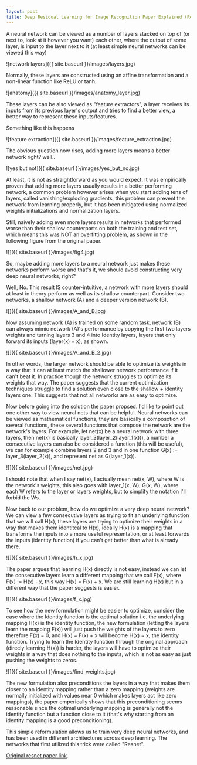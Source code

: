 ```yaml
---
layout: post
title: Deep Residual Learning for Image Recognition Paper Explained (Resnet paper)
---
```


A neural network can be viewed as a number of layers stacked on top of (or next to, look at it however you want) each other, where the output of some layer, is input to the layer next to it (at least simple neural networks can be viewed this way)

![network layers]({{ site.baseurl }}/images/layers.jpg)

Normally, these layers are constructed using an affine transformation and a non-linear function like ReLU or tanh.

![anatomy]({{ site.baseurl }}/images/anatomy_layer.jpg)

These layers can be also viewed as "feature extractors", a layer receives its  inputs from its previous layer's output and tries to find a better view, a better way to represent these inputs/features.

Something like this happens

![feature extraction]({{ site.baseurl }}/images/feature_extraction.jpg)

The obvious question now rises, adding more layers means a better network right? well..

![yes but not]({{ site.baseurl }}/images/yes_but_no.jpg)

At least, it is not as straightforward as you would expect.
It was empirically proven that adding more layers usually results in a better performing network, a common problem however arises when you start adding tens of layers, called vanishing/exploding gradients, this problem can prevent the network from learning properly, but it has been mitigated using normalized weights initializations and normalization layers.

Still, naively adding even more layers results in networks that performed worse than their shallow counterparts on both the training and test set, which means this was NOT an overfitting problem, as shown in the following figure from the original paper.

![]({{ site.baseurl }}/images/fig4.jpg)

So, maybe adding more layers to a neural network just makes these networks perform worse and that's it, we should avoid constructing very deep neural networks, right?

Well, No. This result IS counter-intuitive, a network with more layers should at least in theory perform as well as its shallow counterpart. Consider two networks, a shallow network (A) and a deeper version network (B).

![]({{ site.baseurl }}/images/A_and_B.jpg)

Now assuming network (A) is trained on some random task, network (B) can always mimic network (A)'s performance by copying the first two layers weights and turning layers 3 and 4 into Identity layers, layers that only forward its inputs (layer(x) = x), as shown.

![]({{ site.baseurl }}/images/A_and_B_2.jpg)

In other words, the larger network should be able to optimize its weights in a way that it can at least match the shallower network performance if it can't beat it. In practice though the network struggles to optimize its weights that way. The paper suggests that the current optimization techniques struggle to find a solution even close to the shallow + identity layers one. This suggests that not all networks are as easy to optimize.

Now before going into the solution the paper propsed. I'd like to point out one other way to view neural nets that can be helpful. Neural networks can be viewed as mathematical functions, they are basically a composotion of several functions, these several functions that compose the network are the network's layers. For example, let net(x) be a neural network with three layers, then net(x) is basically layer_3(layer_2(layer_1(x))), a number a consecutive layers can also be considered a function (this will be useful), we can for example combine layers 2 and 3 and in one function G(x) := layer_3(layer_2(x)), and represent net as G(layer_1(x)).

![]({{ site.baseurl }}/images/net.jpg)

I should note that when I say net(x), I actually mean net(x, W), where W is the network's weights, this also goes with layer_1(x, W), G(x, W), where each W refers to the layer or layers weights, but to simplify the notation I'll forbid the Ws.

Now back to our problem, how do we optimize a very deep neural network? We can view a few consecutive layers as trying to fit an underlying function that we will call H(x), these layers are trying to optimize their weights in a way that makes them identitcal to H(x), ideally H(x) is a mapping that transforms the inputs into a more useful representation, or at least forwards the inputs (identity function) if you can't get better than what is already there.

![]({{ site.baseurl }}/images/h_x.jpg)

The paper argues that learning H(x) directly is not easy, instead we can let the consecutive layers learn a different mapping that we call F(x), where F(x) := H(x) - x, this way H(x) = F(x) + x. We are still learning H(x) but in a different way that the paper suggests is easier.

![]({{ site.baseurl }}/images/f_x.jpg)

To see how the new formulation might be easier to optimize, consider the case where the Identity function is the optimal solution i.e. the underlying mapping H(x) is the identity function, the new formulation (letting the layers learn the mapping F(x)) will just push the weights of the layers to zero therefore F(x) = 0, and H(x) = F(x) + x will become H(x) = x, the identity function. Trying to learn the Identity function through the original approach (direcly learning H(x)) is harder, the layers will have to optimize their weights in a way that does nothing to the inputs, which is not as easy as just pushing the weights to zeros.

![]({{ site.baseurl }}/images/find_weights.jpg)

The new formulation also preconditions the layers in a way that makes them closer to an identity mapping rather than a zero mapping (weights are normally initialized with values near 0 which makes layers act like zero mappings), the paper emperically shows that this preconditioning seems reasonable since the optimal underlying mapping is generally not the identity function but a function close to it (that's why starting from an identity mapping is a good preconditioning).

This simple reformulation allows us to train very deep neural networks, and has been used in different architectures across deep learning. The networks that first utilized this trick were called "Resnet".


[Original resnet paper link](https://arxiv.org/abs/1512.03385).

